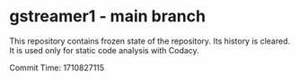 # gstreamer1 - main branch

This repository contains frozen state of the repository.
Its history is cleared. It is used only for static code
analysis with Codacy.

Commit Time: 1710827115